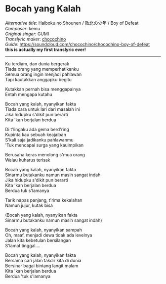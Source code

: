 # Bocah yang Kalah
_Alternative title_:  Haiboku no Shounen / 敗北の少年 / Boy of Defeat  
_Composer_: kemu  
_Original singer_: GUMI  
_Translyric maker_: [chocochino](http://soundcloud.com/chocochino)  
_Guide_: <https://soundcloud.com/chocochino/chocochino-boy-of-defeat>  
**this is actually my first translyric ever!**

---

Ku terdiam, dan dunia bergerak  
Tiada orang yang memperhatikanku  
Semua orang ingin menjadi pahlawan  
Tapi kautakkan anggapku begitu  

Kutakkan pernah bisa menggapainya  
Entah mengapa kutahu  

Bocah yang kalah, nyanyikan fakta  
Tiada cara untuk lari dari masalah ini  
Jika hidupku s'dikit pun berarti  
Kita 'kan berjalan berdua  

Di t'lingaku ada gema berd'ring  
Kupinta kau sebuah keajaiban  
S'kali saja jadikanku pahlawanmu  
'Tuk mencapai surga yang kauimpikan  

Berusaha keras menolong s'mua orang  
Walau kuharus terisak  

Bocah yang kalah, nyanyikan fakta  
Sinarmu butakanku namun masih sangat indah  
Jika hidupku s'dikit pun berarti  
Kita 'kan berjalan berdua  
Berdua tuk s'lamanya  

Tarik napas panjang, t'rima kekalahan  
Namun jujur, kutak bisa  

(Bocah yang kalah, nyanyikan fakta  
Sinarmu butakanku namun masih sangat indah)  

Bocah yang kalah, nyanyikan sampah  
Oh, maaf, menjadi dewa tidak ada levelnya  
Jalan kita kebetulan bersilangan  
S'lamat tinggal....  

Bocah yang kalah, nyanyikan fakta  
Bersama cari jalan takdir kita di dunia  
Bersinar bagai bintang langit malam  
Kita 'kan berjalan berdua  
Berdua 'tuk s'lamanya  
